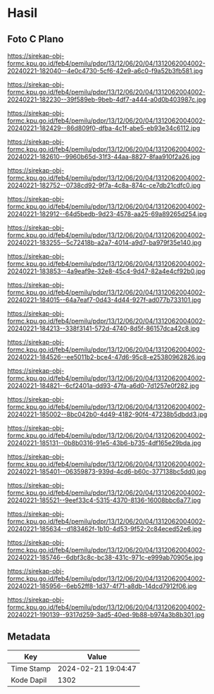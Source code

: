 # Hasil

## Foto C Plano

https://sirekap-obj-formc.kpu.go.id/feb4/pemilu/pdpr/13/12/06/20/04/1312062004002-20240221-182040--4e0c4730-5cf6-42e9-a6c0-f9a52b3fb581.jpg

https://sirekap-obj-formc.kpu.go.id/feb4/pemilu/pdpr/13/12/06/20/04/1312062004002-20240221-182230--39f589eb-9beb-4df7-a444-a0d0b403987c.jpg

https://sirekap-obj-formc.kpu.go.id/feb4/pemilu/pdpr/13/12/06/20/04/1312062004002-20240221-182429--86d809f0-dfba-4c1f-abe5-eb93e34c6112.jpg

https://sirekap-obj-formc.kpu.go.id/feb4/pemilu/pdpr/13/12/06/20/04/1312062004002-20240221-182610--9960b65d-31f3-44aa-8827-8faa910f2a26.jpg

https://sirekap-obj-formc.kpu.go.id/feb4/pemilu/pdpr/13/12/06/20/04/1312062004002-20240221-182752--0738cd92-9f7a-4c8a-874c-ce7db21cdfc0.jpg

https://sirekap-obj-formc.kpu.go.id/feb4/pemilu/pdpr/13/12/06/20/04/1312062004002-20240221-182912--64d5bedb-9d23-4578-aa25-69a89265d254.jpg

https://sirekap-obj-formc.kpu.go.id/feb4/pemilu/pdpr/13/12/06/20/04/1312062004002-20240221-183255--5c72418b-a2a7-4014-a9d7-ba979f35e140.jpg

https://sirekap-obj-formc.kpu.go.id/feb4/pemilu/pdpr/13/12/06/20/04/1312062004002-20240221-183853--4a9eaf9e-32e8-45c4-9d47-82a4e4cf92b0.jpg

https://sirekap-obj-formc.kpu.go.id/feb4/pemilu/pdpr/13/12/06/20/04/1312062004002-20240221-184015--64a7eaf7-0d43-4d44-927f-ad077b733101.jpg

https://sirekap-obj-formc.kpu.go.id/feb4/pemilu/pdpr/13/12/06/20/04/1312062004002-20240221-184213--338f3141-572d-4740-8d5f-86157dca42c8.jpg

https://sirekap-obj-formc.kpu.go.id/feb4/pemilu/pdpr/13/12/06/20/04/1312062004002-20240221-184526--ee5011b2-bce4-47d6-95c8-e25380962826.jpg

https://sirekap-obj-formc.kpu.go.id/feb4/pemilu/pdpr/13/12/06/20/04/1312062004002-20240221-184821--6cf2401a-dd93-47fa-a6d0-7d1257e0f282.jpg

https://sirekap-obj-formc.kpu.go.id/feb4/pemilu/pdpr/13/12/06/20/04/1312062004002-20240221-185002--8bc042b0-4d49-4182-90f4-47238b5dbdd3.jpg

https://sirekap-obj-formc.kpu.go.id/feb4/pemilu/pdpr/13/12/06/20/04/1312062004002-20240221-185131--0b8b0316-91e5-43b6-b735-4df165e29bda.jpg

https://sirekap-obj-formc.kpu.go.id/feb4/pemilu/pdpr/13/12/06/20/04/1312062004002-20240221-185401--06359873-939d-4cd6-b60c-377138bc5dd0.jpg

https://sirekap-obj-formc.kpu.go.id/feb4/pemilu/pdpr/13/12/06/20/04/1312062004002-20240221-185521--9eef33c4-5315-4370-8136-16008bbc6a77.jpg

https://sirekap-obj-formc.kpu.go.id/feb4/pemilu/pdpr/13/12/06/20/04/1312062004002-20240221-185634--d183462f-1b10-4d53-9f52-2c84eced52e6.jpg

https://sirekap-obj-formc.kpu.go.id/feb4/pemilu/pdpr/13/12/06/20/04/1312062004002-20240221-185746--6dbf3c8c-bc38-431c-971c-e999ab70905e.jpg

https://sirekap-obj-formc.kpu.go.id/feb4/pemilu/pdpr/13/12/06/20/04/1312062004002-20240221-185956--6eb52ff8-1d37-4f71-a8db-14dcd7912f06.jpg

https://sirekap-obj-formc.kpu.go.id/feb4/pemilu/pdpr/13/12/06/20/04/1312062004002-20240221-190139--9317d259-3ad5-40ed-9b88-b974a3b8b301.jpg


## Metadata

| Key        | Value               |
| ---------- | ------------------- |
| Time Stamp | 2024-02-21 19:04:47 |
| Kode Dapil | 1302                |




